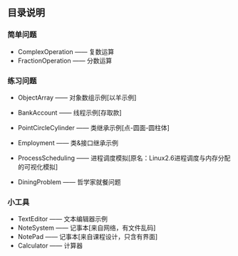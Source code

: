 
## 目录说明

### 简单问题

* ComplexOperation —— 复数运算
* FractionOperation —— 分数运算

### 练习问题

* ObjectArray —— 对象数组示例[以羊示例]
* BankAccount —— 线程示例[存取款]
* PointCircleCylinder —— 类继承示例[点-圆面-圆柱体]
* Employment —— 类&接口继承示例

* ProcessScheduling —— 进程调度模拟[原名：Linux2.6进程调度与内存分配的可视化模拟]

* DiningProblem —— 哲学家就餐问题

### 小工具

* TextEditor —— 文本编辑器示例
* NoteSystem —— 记事本[来自网络，有文件乱码]
* NotePad —— 记事本[来自课程设计，只含有界面]
* Calculator —— 计算器